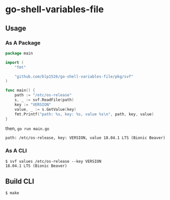 # go-shell-variables-file

## Usage

### As A Package

```go
package main

import (
	"fmt"

	"github.com/blp1526/go-shell-variables-file/pkg/svf"
)

func main() {
	path := "/etc/os-release"
	s, _ := svf.ReadFile(path)
	key := "VERSION"
	value, _ := s.GetValue(key)
	fmt.Printf("path: %s, key: %s, value %s\n", path, key, value)
}
```

then, `go run main.go`

```
path: /etc/os-release, key: VERSION, value 18.04.1 LTS (Bionic Beaver)
```

### As A CLI

```
$ svf values /etc/os-release --key VERSION
18.04.1 LTS (Bionic Beaver)
```

## Build CLI

```
$ make
```
